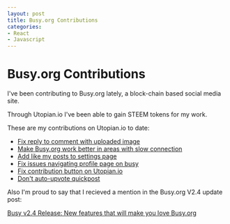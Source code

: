 ```yaml
---
layout: post
title: Busy.org Contributions
categories:
- React
- Javascript
---
```


# Busy.org Contributions

I've been contributing to Busy.org lately, a block-chain based social media site.

Through Utopian.io I've been able to gain STEEM tokens for my work.

These are my contributions on Utopian.io to date:

- [Fix reply to comment with uploaded image](https://busy.org/@kirkins/busy-org-fix-reply-to-comment-with-uploaded-image)
- [Make Busy.org work better in areas with slow connection](https://busy.org/@kirkins/make-busy-org-work-better-in-areas-with-slow-connection)
- [Add like my posts to settings page](https://busy.org/@kirkins/add-like-my-posts-to-settings-on-busy)
- [Fix issues navigating profile page on busy](https://busy.org/@kirkins/fix-issues-navigating-profile-page-on-busy)
- [Fix contribution button on Utopian.io](https://busy.org/@kirkins/fix-contribution-button-on-front-page)
- [Don't auto-upvote quickpost](https://busy.org/@kirkins/access-settings-to-see-if-should-upvote-on-quickpost)

Also I'm proud to say that I recieved a mention in the Busy.org V2.4 update post:

[Busy v2.4 Release: New features that will make you love Busy.org](https://busy.org/@busy.org/busy-v2-4-release-new-features-that-will-make-you-love-busy-org)
